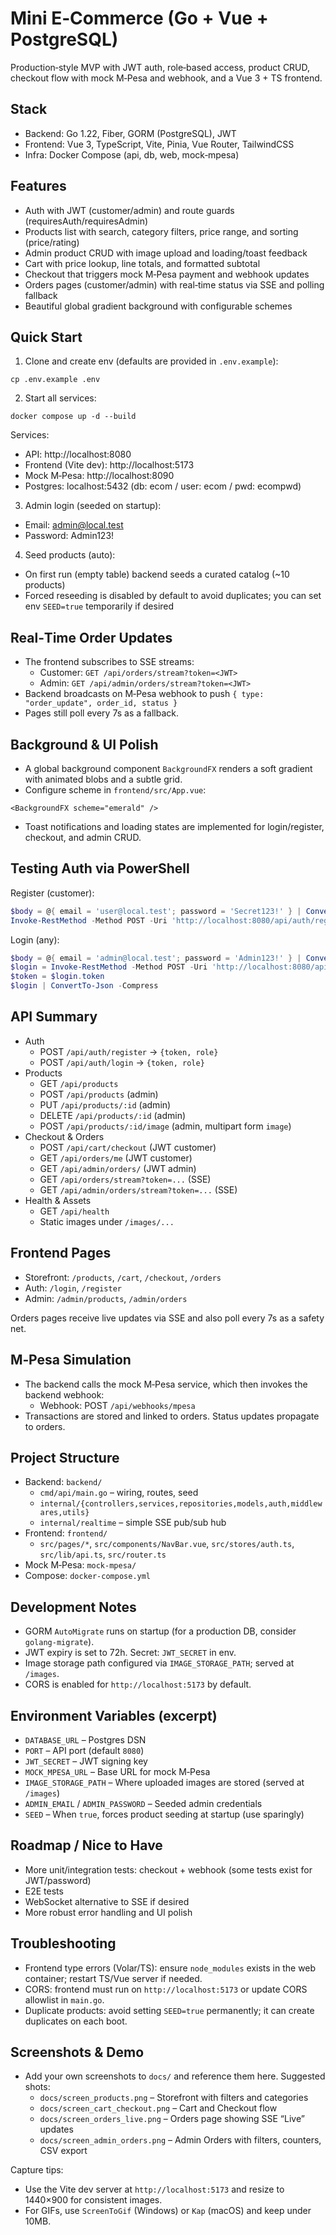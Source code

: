 # Mini E‑Commerce (Go + Vue + PostgreSQL)

Production‑style MVP with JWT auth, role‑based access, product CRUD, checkout flow with mock M‑Pesa and webhook, and a Vue 3 + TS frontend.

## Stack
- Backend: Go 1.22, Fiber, GORM (PostgreSQL), JWT
- Frontend: Vue 3, TypeScript, Vite, Pinia, Vue Router, TailwindCSS
- Infra: Docker Compose (api, db, web, mock‑mpesa)

## Features
- Auth with JWT (customer/admin) and route guards (requiresAuth/requiresAdmin)
- Products list with search, category filters, price range, and sorting (price/rating)
- Admin product CRUD with image upload and loading/toast feedback
- Cart with price lookup, line totals, and formatted subtotal
- Checkout that triggers mock M‑Pesa payment and webhook updates
- Orders pages (customer/admin) with real‑time status via SSE and polling fallback
- Beautiful global gradient background with configurable schemes

## Quick Start

1) Clone and create env (defaults are provided in `.env.example`):
```
cp .env.example .env
```

2) Start all services:
```
docker compose up -d --build
```
Services:
- API: http://localhost:8080
- Frontend (Vite dev): http://localhost:5173
- Mock M‑Pesa: http://localhost:8090
- Postgres: localhost:5432 (db: ecom / user: ecom / pwd: ecompwd)

3) Admin login (seeded on startup):
- Email: admin@local.test
- Password: Admin123!

4) Seed products (auto):
- On first run (empty table) backend seeds a curated catalog (~10 products)
- Forced reseeding is disabled by default to avoid duplicates; you can set env `SEED=true` temporarily if desired

## Real‑Time Order Updates
- The frontend subscribes to SSE streams:
  - Customer: `GET /api/orders/stream?token=<JWT>`
  - Admin: `GET /api/admin/orders/stream?token=<JWT>`
- Backend broadcasts on M‑Pesa webhook to push `{ type: "order_update", order_id, status }`
- Pages still poll every 7s as a fallback.

## Background & UI Polish
- A global background component `BackgroundFX` renders a soft gradient with animated blobs and a subtle grid.
- Configure scheme in `frontend/src/App.vue`:
```vue
<BackgroundFX scheme="emerald" />
```
- Toast notifications and loading states are implemented for login/register, checkout, and admin CRUD.

## Testing Auth via PowerShell

Register (customer):
```powershell
$body = @{ email = 'user@local.test'; password = 'Secret123!' } | ConvertTo-Json
Invoke-RestMethod -Method POST -Uri 'http://localhost:8080/api/auth/register' -ContentType 'application/json' -Body $body | ConvertTo-Json -Compress
```

Login (any):
```powershell
$body = @{ email = 'admin@local.test'; password = 'Admin123!' } | ConvertTo-Json
$login = Invoke-RestMethod -Method POST -Uri 'http://localhost:8080/api/auth/login' -ContentType 'application/json' -Body $body
$token = $login.token
$login | ConvertTo-Json -Compress
```

## API Summary
- Auth
  - POST `/api/auth/register` -> `{token, role}`
  - POST `/api/auth/login`    -> `{token, role}`
- Products
  - GET  `/api/products`
  - POST `/api/products` (admin)
  - PUT  `/api/products/:id` (admin)
  - DELETE `/api/products/:id` (admin)
  - POST `/api/products/:id/image` (admin, multipart form `image`)
- Checkout & Orders
  - POST `/api/cart/checkout` (JWT customer)
  - GET  `/api/orders/me` (JWT customer)
  - GET  `/api/admin/orders/` (JWT admin)
  - GET  `/api/orders/stream?token=...` (SSE)
  - GET  `/api/admin/orders/stream?token=...` (SSE)
- Health & Assets
  - GET `/api/health`
  - Static images under `/images/...`

## Frontend Pages
- Storefront: `/products`, `/cart`, `/checkout`, `/orders`
- Auth: `/login`, `/register`
- Admin: `/admin/products`, `/admin/orders`

Orders pages receive live updates via SSE and also poll every 7s as a safety net.

## M‑Pesa Simulation
- The backend calls the mock M‑Pesa service, which then invokes the backend webhook:
  - Webhook: POST `/api/webhooks/mpesa`
- Transactions are stored and linked to orders. Status updates propagate to orders.

## Project Structure
- Backend: `backend/`
  - `cmd/api/main.go` – wiring, routes, seed
  - `internal/{controllers,services,repositories,models,auth,middlewares,utils}`
  - `internal/realtime` – simple SSE pub/sub hub
- Frontend: `frontend/`
  - `src/pages/*`, `src/components/NavBar.vue`, `src/stores/auth.ts`, `src/lib/api.ts`, `src/router.ts`
- Mock M‑Pesa: `mock-mpesa/`
- Compose: `docker-compose.yml`

## Development Notes
- GORM `AutoMigrate` runs on startup (for a production DB, consider `golang-migrate`).
- JWT expiry is set to 72h. Secret: `JWT_SECRET` in env.
- Image storage path configured via `IMAGE_STORAGE_PATH`; served at `/images`.
 - CORS is enabled for `http://localhost:5173` by default.

## Environment Variables (excerpt)
- `DATABASE_URL` – Postgres DSN
- `PORT` – API port (default `8080`)
- `JWT_SECRET` – JWT signing key
- `MOCK_MPESA_URL` – Base URL for mock M‑Pesa
- `IMAGE_STORAGE_PATH` – Where uploaded images are stored (served at `/images`)
- `ADMIN_EMAIL` / `ADMIN_PASSWORD` – Seeded admin credentials
- `SEED` – When `true`, forces product seeding at startup (use sparingly)

## Roadmap / Nice to Have
- More unit/integration tests: checkout + webhook (some tests exist for JWT/password)
- E2E tests
- WebSocket alternative to SSE if desired
- More robust error handling and UI polish

## Troubleshooting
- Frontend type errors (Volar/TS): ensure `node_modules` exists in the web container; restart TS/Vue server if needed.
- CORS: frontend must run on `http://localhost:5173` or update CORS allowlist in `main.go`.
- Duplicate products: avoid setting `SEED=true` permanently; it can create duplicates on each boot.

## Screenshots & Demo
- Add your own screenshots to `docs/` and reference them here. Suggested shots:
  - `docs/screen_products.png` – Storefront with filters and categories
  - `docs/screen_cart_checkout.png` – Cart and Checkout flow
  - `docs/screen_orders_live.png` – Orders page showing SSE “Live” updates
  - `docs/screen_admin_orders.png` – Admin Orders with filters, counters, CSV export

Capture tips:
- Use the Vite dev server at `http://localhost:5173` and resize to 1440×900 for consistent images.
- For GIFs, use `ScreenToGif` (Windows) or `Kap` (macOS) and keep under 10MB.
```
